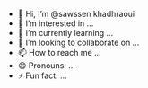 - 👋 Hi, I’m @sawssen khadhraoui
- 👀 I’m interested in ...
- 🌱 I’m currently learning ...
- 💞️ I’m looking to collaborate on ...
- 📫 How to reach me ...
- 😄 Pronouns: ...
- ⚡ Fun fact: ...

<!---
Sawssenkhadhraoui/sawssenkhadhraoui is a ✨ special ✨ repository because its `README.md` (this file) appears on your GitHub profile.
You can click the Preview link to take a look at your changes.
--->
